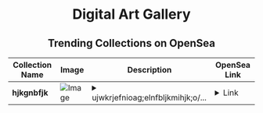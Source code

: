 <div align="center">

# Digital Art Gallery

## Trending Collections on OpenSea

| Collection Name                       | Image                                                                                     | Description                       | OpenSea Link                                                                                          |
|---------------------------------------|-------------------------------------------------------------------------------------------|-----------------------------------|--------------------------------------------------------------------------------------------------------|
| **hjkgnbfjk** | ![Image](https://i.seadn.io/s/raw/files/5c96f3fcaed27ca918e718cc66f697f2.png?w=500&auto=format?w=200&auto=format) | <details><summary>ujwkrjefnioag;elnfbljkmihjk;o/...</summary>ujwkrjefnioag;elnfbljkmihjk;o/jlanljritklh</details> | <details><summary>Link</summary>[hjkgnbfjk](https://opensea.io/collection/hjkgnbfjk)</details> |

</div>